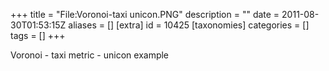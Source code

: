 +++
title = "File:Voronoi-taxi unicon.PNG"
description = ""
date = 2011-08-30T01:53:15Z
aliases = []
[extra]
id = 10425
[taxonomies]
categories = []
tags = []
+++

Voronoi - taxi metric - unicon example
